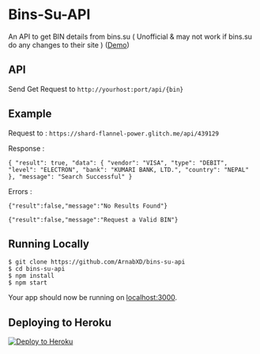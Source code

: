 # Bins-Su-API

An API to get BIN details from bins.su ( Unofficial &amp; may not work if bins.su do any changes to their site ) ([Demo](https://shard-flannel-power.glitch.me/))

## API

Send Get Request to `http://yourhost:port/api/{bin}`

## Example

Request to : `https://shard-flannel-power.glitch.me/api/439129`

Response : 

`
{ "result": true, "data": { "vendor": "VISA", "type": "DEBIT", "level": "ELECTRON", "bank": "KUMARI BANK, LTD.", "country": "NEPAL" }, "message": "Search Successful" }
`

Errors :

`{"result":false,"message":"No Results Found"}`

`{"result":false,"message":"Request a Valid BIN"}`

## Running Locally

```
$ git clone https://github.com/ArnabXD/bins-su-api
$ cd bins-su-api
$ npm install 
$ npm start
```

Your app should now be running on [localhost:3000](http://localhost:3000/).

## Deploying to Heroku

[![Deploy to Heroku](https://www.herokucdn.com/deploy/button.png)](https://heroku.com/deploy)
